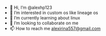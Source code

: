 - 👋 Hi, I’m @alexhp123
- 👀 I’m interested in custom os like lineage os
- 🌱 I’m currently learning about linux
- 💞️ I’m looking to collaborate on me
- 📫 How to reach me alexirina557@gmail.com

<!---
alexhp123/alexhp123 is a ✨ special ✨ repository because its `README.md` (this file) appears on your GitHub profile.
You can click the Preview link to take a look at your changes.
--->
